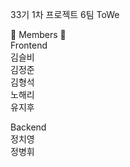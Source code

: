 33기 1차 프로젝트 6팀 ToWe

🤖 Members 🤖 <br>
Frontend<br>
김슬비<br>
김정준<br>
김형석<br>
노해리<br>
유지후

Backend<br>
정치영<br>
정병휘
